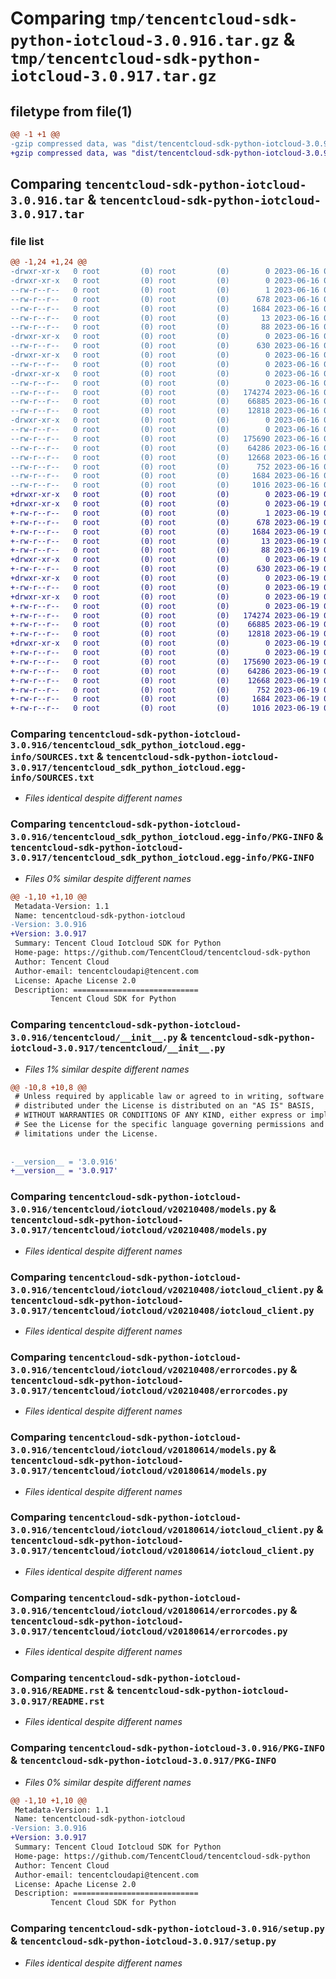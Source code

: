 # Comparing `tmp/tencentcloud-sdk-python-iotcloud-3.0.916.tar.gz` & `tmp/tencentcloud-sdk-python-iotcloud-3.0.917.tar.gz`

## filetype from file(1)

```diff
@@ -1 +1 @@
-gzip compressed data, was "dist/tencentcloud-sdk-python-iotcloud-3.0.916.tar", last modified: Fri Jun 16 00:35:49 2023, max compression
+gzip compressed data, was "dist/tencentcloud-sdk-python-iotcloud-3.0.917.tar", last modified: Mon Jun 19 00:27:35 2023, max compression
```

## Comparing `tencentcloud-sdk-python-iotcloud-3.0.916.tar` & `tencentcloud-sdk-python-iotcloud-3.0.917.tar`

### file list

```diff
@@ -1,24 +1,24 @@
-drwxr-xr-x   0 root         (0) root         (0)        0 2023-06-16 00:35:49.000000 tencentcloud-sdk-python-iotcloud-3.0.916/
-drwxr-xr-x   0 root         (0) root         (0)        0 2023-06-16 00:35:49.000000 tencentcloud-sdk-python-iotcloud-3.0.916/tencentcloud_sdk_python_iotcloud.egg-info/
--rw-r--r--   0 root         (0) root         (0)        1 2023-06-16 00:35:49.000000 tencentcloud-sdk-python-iotcloud-3.0.916/tencentcloud_sdk_python_iotcloud.egg-info/dependency_links.txt
--rw-r--r--   0 root         (0) root         (0)      678 2023-06-16 00:35:49.000000 tencentcloud-sdk-python-iotcloud-3.0.916/tencentcloud_sdk_python_iotcloud.egg-info/SOURCES.txt
--rw-r--r--   0 root         (0) root         (0)     1684 2023-06-16 00:35:49.000000 tencentcloud-sdk-python-iotcloud-3.0.916/tencentcloud_sdk_python_iotcloud.egg-info/PKG-INFO
--rw-r--r--   0 root         (0) root         (0)       13 2023-06-16 00:35:49.000000 tencentcloud-sdk-python-iotcloud-3.0.916/tencentcloud_sdk_python_iotcloud.egg-info/top_level.txt
--rw-r--r--   0 root         (0) root         (0)       88 2023-06-16 00:35:49.000000 tencentcloud-sdk-python-iotcloud-3.0.916/setup.cfg
-drwxr-xr-x   0 root         (0) root         (0)        0 2023-06-16 00:35:49.000000 tencentcloud-sdk-python-iotcloud-3.0.916/tencentcloud/
--rw-r--r--   0 root         (0) root         (0)      630 2023-06-16 00:35:49.000000 tencentcloud-sdk-python-iotcloud-3.0.916/tencentcloud/__init__.py
-drwxr-xr-x   0 root         (0) root         (0)        0 2023-06-16 00:35:49.000000 tencentcloud-sdk-python-iotcloud-3.0.916/tencentcloud/iotcloud/
--rw-r--r--   0 root         (0) root         (0)        0 2023-06-16 00:35:49.000000 tencentcloud-sdk-python-iotcloud-3.0.916/tencentcloud/iotcloud/__init__.py
-drwxr-xr-x   0 root         (0) root         (0)        0 2023-06-16 00:35:49.000000 tencentcloud-sdk-python-iotcloud-3.0.916/tencentcloud/iotcloud/v20210408/
--rw-r--r--   0 root         (0) root         (0)        0 2023-06-16 00:35:49.000000 tencentcloud-sdk-python-iotcloud-3.0.916/tencentcloud/iotcloud/v20210408/__init__.py
--rw-r--r--   0 root         (0) root         (0)   174274 2023-06-16 00:35:49.000000 tencentcloud-sdk-python-iotcloud-3.0.916/tencentcloud/iotcloud/v20210408/models.py
--rw-r--r--   0 root         (0) root         (0)    66885 2023-06-16 00:35:49.000000 tencentcloud-sdk-python-iotcloud-3.0.916/tencentcloud/iotcloud/v20210408/iotcloud_client.py
--rw-r--r--   0 root         (0) root         (0)    12818 2023-06-16 00:35:49.000000 tencentcloud-sdk-python-iotcloud-3.0.916/tencentcloud/iotcloud/v20210408/errorcodes.py
-drwxr-xr-x   0 root         (0) root         (0)        0 2023-06-16 00:35:49.000000 tencentcloud-sdk-python-iotcloud-3.0.916/tencentcloud/iotcloud/v20180614/
--rw-r--r--   0 root         (0) root         (0)        0 2023-06-16 00:35:49.000000 tencentcloud-sdk-python-iotcloud-3.0.916/tencentcloud/iotcloud/v20180614/__init__.py
--rw-r--r--   0 root         (0) root         (0)   175690 2023-06-16 00:35:49.000000 tencentcloud-sdk-python-iotcloud-3.0.916/tencentcloud/iotcloud/v20180614/models.py
--rw-r--r--   0 root         (0) root         (0)    64286 2023-06-16 00:35:49.000000 tencentcloud-sdk-python-iotcloud-3.0.916/tencentcloud/iotcloud/v20180614/iotcloud_client.py
--rw-r--r--   0 root         (0) root         (0)    12668 2023-06-16 00:35:49.000000 tencentcloud-sdk-python-iotcloud-3.0.916/tencentcloud/iotcloud/v20180614/errorcodes.py
--rw-r--r--   0 root         (0) root         (0)      752 2023-06-16 00:35:49.000000 tencentcloud-sdk-python-iotcloud-3.0.916/README.rst
--rw-r--r--   0 root         (0) root         (0)     1684 2023-06-16 00:35:49.000000 tencentcloud-sdk-python-iotcloud-3.0.916/PKG-INFO
--rw-r--r--   0 root         (0) root         (0)     1016 2023-06-16 00:35:49.000000 tencentcloud-sdk-python-iotcloud-3.0.916/setup.py
+drwxr-xr-x   0 root         (0) root         (0)        0 2023-06-19 00:27:35.000000 tencentcloud-sdk-python-iotcloud-3.0.917/
+drwxr-xr-x   0 root         (0) root         (0)        0 2023-06-19 00:27:35.000000 tencentcloud-sdk-python-iotcloud-3.0.917/tencentcloud_sdk_python_iotcloud.egg-info/
+-rw-r--r--   0 root         (0) root         (0)        1 2023-06-19 00:27:35.000000 tencentcloud-sdk-python-iotcloud-3.0.917/tencentcloud_sdk_python_iotcloud.egg-info/dependency_links.txt
+-rw-r--r--   0 root         (0) root         (0)      678 2023-06-19 00:27:35.000000 tencentcloud-sdk-python-iotcloud-3.0.917/tencentcloud_sdk_python_iotcloud.egg-info/SOURCES.txt
+-rw-r--r--   0 root         (0) root         (0)     1684 2023-06-19 00:27:35.000000 tencentcloud-sdk-python-iotcloud-3.0.917/tencentcloud_sdk_python_iotcloud.egg-info/PKG-INFO
+-rw-r--r--   0 root         (0) root         (0)       13 2023-06-19 00:27:35.000000 tencentcloud-sdk-python-iotcloud-3.0.917/tencentcloud_sdk_python_iotcloud.egg-info/top_level.txt
+-rw-r--r--   0 root         (0) root         (0)       88 2023-06-19 00:27:35.000000 tencentcloud-sdk-python-iotcloud-3.0.917/setup.cfg
+drwxr-xr-x   0 root         (0) root         (0)        0 2023-06-19 00:27:35.000000 tencentcloud-sdk-python-iotcloud-3.0.917/tencentcloud/
+-rw-r--r--   0 root         (0) root         (0)      630 2023-06-19 00:27:35.000000 tencentcloud-sdk-python-iotcloud-3.0.917/tencentcloud/__init__.py
+drwxr-xr-x   0 root         (0) root         (0)        0 2023-06-19 00:27:35.000000 tencentcloud-sdk-python-iotcloud-3.0.917/tencentcloud/iotcloud/
+-rw-r--r--   0 root         (0) root         (0)        0 2023-06-19 00:27:35.000000 tencentcloud-sdk-python-iotcloud-3.0.917/tencentcloud/iotcloud/__init__.py
+drwxr-xr-x   0 root         (0) root         (0)        0 2023-06-19 00:27:35.000000 tencentcloud-sdk-python-iotcloud-3.0.917/tencentcloud/iotcloud/v20210408/
+-rw-r--r--   0 root         (0) root         (0)        0 2023-06-19 00:27:35.000000 tencentcloud-sdk-python-iotcloud-3.0.917/tencentcloud/iotcloud/v20210408/__init__.py
+-rw-r--r--   0 root         (0) root         (0)   174274 2023-06-19 00:27:35.000000 tencentcloud-sdk-python-iotcloud-3.0.917/tencentcloud/iotcloud/v20210408/models.py
+-rw-r--r--   0 root         (0) root         (0)    66885 2023-06-19 00:27:35.000000 tencentcloud-sdk-python-iotcloud-3.0.917/tencentcloud/iotcloud/v20210408/iotcloud_client.py
+-rw-r--r--   0 root         (0) root         (0)    12818 2023-06-19 00:27:35.000000 tencentcloud-sdk-python-iotcloud-3.0.917/tencentcloud/iotcloud/v20210408/errorcodes.py
+drwxr-xr-x   0 root         (0) root         (0)        0 2023-06-19 00:27:35.000000 tencentcloud-sdk-python-iotcloud-3.0.917/tencentcloud/iotcloud/v20180614/
+-rw-r--r--   0 root         (0) root         (0)        0 2023-06-19 00:27:35.000000 tencentcloud-sdk-python-iotcloud-3.0.917/tencentcloud/iotcloud/v20180614/__init__.py
+-rw-r--r--   0 root         (0) root         (0)   175690 2023-06-19 00:27:35.000000 tencentcloud-sdk-python-iotcloud-3.0.917/tencentcloud/iotcloud/v20180614/models.py
+-rw-r--r--   0 root         (0) root         (0)    64286 2023-06-19 00:27:35.000000 tencentcloud-sdk-python-iotcloud-3.0.917/tencentcloud/iotcloud/v20180614/iotcloud_client.py
+-rw-r--r--   0 root         (0) root         (0)    12668 2023-06-19 00:27:35.000000 tencentcloud-sdk-python-iotcloud-3.0.917/tencentcloud/iotcloud/v20180614/errorcodes.py
+-rw-r--r--   0 root         (0) root         (0)      752 2023-06-19 00:27:35.000000 tencentcloud-sdk-python-iotcloud-3.0.917/README.rst
+-rw-r--r--   0 root         (0) root         (0)     1684 2023-06-19 00:27:35.000000 tencentcloud-sdk-python-iotcloud-3.0.917/PKG-INFO
+-rw-r--r--   0 root         (0) root         (0)     1016 2023-06-19 00:27:35.000000 tencentcloud-sdk-python-iotcloud-3.0.917/setup.py
```

### Comparing `tencentcloud-sdk-python-iotcloud-3.0.916/tencentcloud_sdk_python_iotcloud.egg-info/SOURCES.txt` & `tencentcloud-sdk-python-iotcloud-3.0.917/tencentcloud_sdk_python_iotcloud.egg-info/SOURCES.txt`

 * *Files identical despite different names*

### Comparing `tencentcloud-sdk-python-iotcloud-3.0.916/tencentcloud_sdk_python_iotcloud.egg-info/PKG-INFO` & `tencentcloud-sdk-python-iotcloud-3.0.917/tencentcloud_sdk_python_iotcloud.egg-info/PKG-INFO`

 * *Files 0% similar despite different names*

```diff
@@ -1,10 +1,10 @@
 Metadata-Version: 1.1
 Name: tencentcloud-sdk-python-iotcloud
-Version: 3.0.916
+Version: 3.0.917
 Summary: Tencent Cloud Iotcloud SDK for Python
 Home-page: https://github.com/TencentCloud/tencentcloud-sdk-python
 Author: Tencent Cloud
 Author-email: tencentcloudapi@tencent.com
 License: Apache License 2.0
 Description: ============================
         Tencent Cloud SDK for Python
```

### Comparing `tencentcloud-sdk-python-iotcloud-3.0.916/tencentcloud/__init__.py` & `tencentcloud-sdk-python-iotcloud-3.0.917/tencentcloud/__init__.py`

 * *Files 1% similar despite different names*

```diff
@@ -10,8 +10,8 @@
 # Unless required by applicable law or agreed to in writing, software
 # distributed under the License is distributed on an "AS IS" BASIS,
 # WITHOUT WARRANTIES OR CONDITIONS OF ANY KIND, either express or implied.
 # See the License for the specific language governing permissions and
 # limitations under the License.
 
 
-__version__ = '3.0.916'
+__version__ = '3.0.917'
```

### Comparing `tencentcloud-sdk-python-iotcloud-3.0.916/tencentcloud/iotcloud/v20210408/models.py` & `tencentcloud-sdk-python-iotcloud-3.0.917/tencentcloud/iotcloud/v20210408/models.py`

 * *Files identical despite different names*

### Comparing `tencentcloud-sdk-python-iotcloud-3.0.916/tencentcloud/iotcloud/v20210408/iotcloud_client.py` & `tencentcloud-sdk-python-iotcloud-3.0.917/tencentcloud/iotcloud/v20210408/iotcloud_client.py`

 * *Files identical despite different names*

### Comparing `tencentcloud-sdk-python-iotcloud-3.0.916/tencentcloud/iotcloud/v20210408/errorcodes.py` & `tencentcloud-sdk-python-iotcloud-3.0.917/tencentcloud/iotcloud/v20210408/errorcodes.py`

 * *Files identical despite different names*

### Comparing `tencentcloud-sdk-python-iotcloud-3.0.916/tencentcloud/iotcloud/v20180614/models.py` & `tencentcloud-sdk-python-iotcloud-3.0.917/tencentcloud/iotcloud/v20180614/models.py`

 * *Files identical despite different names*

### Comparing `tencentcloud-sdk-python-iotcloud-3.0.916/tencentcloud/iotcloud/v20180614/iotcloud_client.py` & `tencentcloud-sdk-python-iotcloud-3.0.917/tencentcloud/iotcloud/v20180614/iotcloud_client.py`

 * *Files identical despite different names*

### Comparing `tencentcloud-sdk-python-iotcloud-3.0.916/tencentcloud/iotcloud/v20180614/errorcodes.py` & `tencentcloud-sdk-python-iotcloud-3.0.917/tencentcloud/iotcloud/v20180614/errorcodes.py`

 * *Files identical despite different names*

### Comparing `tencentcloud-sdk-python-iotcloud-3.0.916/README.rst` & `tencentcloud-sdk-python-iotcloud-3.0.917/README.rst`

 * *Files identical despite different names*

### Comparing `tencentcloud-sdk-python-iotcloud-3.0.916/PKG-INFO` & `tencentcloud-sdk-python-iotcloud-3.0.917/PKG-INFO`

 * *Files 0% similar despite different names*

```diff
@@ -1,10 +1,10 @@
 Metadata-Version: 1.1
 Name: tencentcloud-sdk-python-iotcloud
-Version: 3.0.916
+Version: 3.0.917
 Summary: Tencent Cloud Iotcloud SDK for Python
 Home-page: https://github.com/TencentCloud/tencentcloud-sdk-python
 Author: Tencent Cloud
 Author-email: tencentcloudapi@tencent.com
 License: Apache License 2.0
 Description: ============================
         Tencent Cloud SDK for Python
```

### Comparing `tencentcloud-sdk-python-iotcloud-3.0.916/setup.py` & `tencentcloud-sdk-python-iotcloud-3.0.917/setup.py`

 * *Files identical despite different names*

